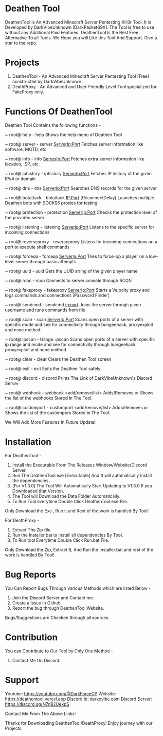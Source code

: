 # Deathen Tool
DeathenTool is An Advanced Minecraft Server Pentesting KIll3r Tool. It Is Developed by DarkVibeUnknown [DarkPacket69X].
The Tool is free to use without any Additional Paid Features.
DeathenTool Is the Best Free Alternative To all Tools.
We Hope you will Like this Tool And Support.
Give a star to the repo.

# Projects

1. DeathenTool - An Advanced Minecraft Server Pentesting Tool [Free] constructed by DarkVibeUnknown.
2. DeathProxy  - An Advanced and User-Friendly Level Tool specialized for FakeProxy only.

# Functions Of DeathenTool

Deathen Tool Contains the following functions -

~ root@ help         - help
                      Shows the help menu of Deathen Tool

~ root@ server       - server <ServerIp:Port>
                      Fetches server information like software, MOTD, etc.

~ root@ info         - info <ServerIp:Port>
                      Fetches extra server information like location, ISP, etc.

~ root@ iphistory    - iphistory <ServerIp:Port>
                      Fetches IP history of the given IPv4 or domain

~ root@ dns          - dns <ServerIp:Port>
                      Searches DNS records for the given server

~ root@ botattack    - botattack <IP:Port> <Version> <MaxBots> [ReconnectDelay]
                      Launches multiple Deathen bots with SOCKS5 proxies for testing

~ root@ protection   - protection <ServerIp:Port>
                      Checks the protection level of the provided server

~ root@ listening    - listening <ServerIp:Port>
                      Listens to the specific server for incoming connections

~ root@ reverseproxy - reverseproxy <port>
                      Listens for incoming connections on a port to execute shell commands

~ root@ forceop      - forceop <ServerIp:Port> <UserName>
                      Tries to force-op a player on a low-level server through basic attempts

~ root@ uuid         - uuid <PlayerName>
                      Gets the UUID string of the given player name

~ root@ rcon         - rcon <server> <port> <password>
                      Connects to server console through RCON

~ root@ fakeproxy    - fakeproxy <ServerIp:Port> <method>
                      Starts a Velocity proxy and logs commands and connections [Password Finder]

~ root@ sendcmd      - sendcmd <username> <ip:port> <file>
                      Joins the server through given username and runs commands from file

~ root@ scan         - scan <ServerIp:Port> <Port Range> <Method>
                      Scans open ports of a server with specific mode and see for connectivity through bungeehack, proxyexploit and none method

~ root@ ipscan       - Usage: ipscan <IP Range> <Port or Port-Range> <Method>
                       Scans open ports of a server with specific ip range and mode and see for connectivity through bungeehack, proxyexploit and none method

~ root@ clear        - clear
                      Clears the Deathen Tool screen

~ root@ exit         - exit
                      Exits the Deathen Tool safely

~ root@ discord      - discord
                       Prints The Link of DarkVibeUnknown's Discord Server

~ root@ webhook      - webhook <add/remove/list>
                       Adds/Removes or Shows the list of the webhooks Stored in The Tool.

~ root@ customport   - customport <add/remove/list>
                        Adds/Removes or Shows the list of the custompors Stored in The Tool.

We Will Add More Features In Future Update!

# Installation 

For DeathenTool -

1. Install the Executable From The Releases Window/Website/Discord Server.
2. Run The DeathenTool.exe [Executable] And It will automatically Install the dependencies.
3. [For V1.3.0] The Tool Will Automatically Start Updating to V1.3.0 If you Downloaded that Version.
4. The Tool will Download the Data Folder Automatically.
5. To Run Tool everytime Double Click DeathenTool.exe File.

Only Download the Exe , Run it and Rest of the work is handled By Tool!

For DeathProxy -

1. Extract The Zip file.
2. Run the Installer.bat to Install all dependencies By Tool.
3. To Run tool Everytime Double Click Run.bat File.

Only Download the Zip, Extract It, And Run the Installer.bat and rest of the work is handled By Tool!

# Bug Reports

You Can Report Bugs Through Various Methods which are listed Below -

1. Join the Discord Server and Contact me.
2. Create a Issue In Github.
3. Report the bug through DeathenTool Website.

Bugs/Suggestions are Checked through all sources.

# Contribution

You can Contribute to Our Tool by Only One Method -

1. Contact Me On Discord.

# Support

Youtube: https://youtube.com/@DarkForceOP
Website: https://deathentool.vercel.app
Discord Id: darkxvibe.com
Discord Server: https://discord.gg/N7nB2UekpS

Contact Me From The Above Links!

Thanks for Downloading DeathenTool/DeathProxy!
Enjoy journey with our Projects.

